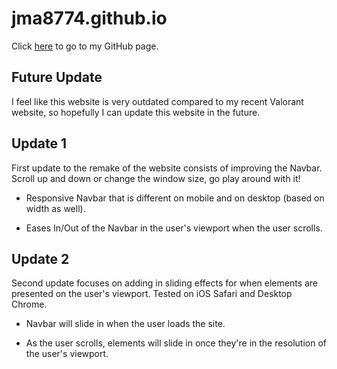# jma8774.github.io

Click [here](https://jma8774.github.io/) to go to my GitHub page.

## Future Update
I feel like this website is very outdated compared to my recent Valorant website, so hopefully I can update this website in the future.

## Update 1
First update to the remake of the website consists of improving the Navbar. Scroll up and down or change the window size, go play around with it!

* Responsive Navbar that is different on mobile and on desktop (based on width as well).

* Eases In/Out of the Navbar in the user's viewport when the user scrolls.

## Update 2
Second update focuses on adding in sliding effects for when elements are presented on the user's viewport. Tested on iOS Safari and Desktop Chrome.
* Navbar will slide in when the user loads the site.

* As the user scrolls, elements will slide in once they're in the resolution of the user's viewport.
